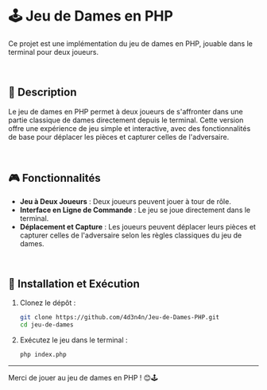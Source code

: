 # 🕹️ Jeu de Dames en PHP

Ce projet est une implémentation du jeu de dames en PHP, jouable dans le terminal pour deux joueurs.

<br>

## 🌟 Description

Le jeu de dames en PHP permet à deux joueurs de s'affronter dans une partie classique de dames directement depuis le terminal. Cette version offre une expérience de jeu simple et interactive, avec des fonctionnalités de base pour déplacer les pièces et capturer celles de l'adversaire.

<br>

## 🎮 Fonctionnalités

- **Jeu à Deux Joueurs** : Deux joueurs peuvent jouer à tour de rôle.
- **Interface en Ligne de Commande** : Le jeu se joue directement dans le terminal.
- **Déplacement et Capture** : Les joueurs peuvent déplacer leurs pièces et capturer celles de l'adversaire selon les règles classiques du jeu de dames.

<br>

## 🚀 Installation et Exécution

1. Clonez le dépôt :

   ```bash
   git clone https://github.com/4d3n4n/Jeu-de-Dames-PHP.git
   cd jeu-de-dames
   ```

2. Exécutez le jeu dans le terminal :

   ```bash
   php index.php
   ```

---
Merci de jouer au jeu de dames en PHP ! 😊🕹️
